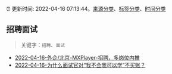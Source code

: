 :alarm_clock: 更新时间: 2022-04-16 07:13:44。[来源分类](../README.md)、[标签分类](../TAGS.md)、[时间分类](../TIMELINE.md)

## 招聘面试


> 关键字：`招聘`、`面试`



- [2022-04-16-外企/北京-MXPlayer-招聘，多岗位内推](https://www.v2ex.com/t/847306) 
- [2022-04-16-为什么面试官对“我不会我可以学”不买账？](https://toutiao.io/k/vcx4etb) 